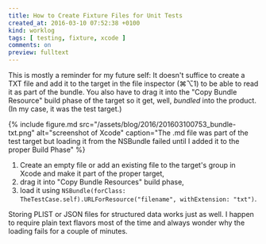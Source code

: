 ```yaml
---
title: How to Create Fixture Files for Unit Tests
created_at: 2016-03-10 07:52:38 +0100
kind: worklog
tags: [ testing, fixture, xcode ]
comments: on
preview: fulltext
---
```


This is mostly a reminder for my future self: It doesn't suffice to create a TXT file and add it to the target in the file inspector (⌘⌥1) to be able to read it as part of the bundle. You also have to drag it into the "Copy Bundle Resource" build phase of the target so it get, well, _bundled_ into the product. (In my case, it was the test target.)

{% include figure.md src="/assets/blog/2016/201603100753_bundle-txt.png" alt="screenshot of Xcode" caption="The .md file was part of the test target but loading it from the NSBundle failed until I added it to the proper Build Phase" %}

1. Create an empty file or add an existing file to the target's group in Xcode and make it part of the proper target,
2. drag it into "Copy Bundle Resources" build phase,
3. load it using `NSBundle(forClass: TheTestCase.self).URLForResource("filename", withExtension: "txt")`.

Storing PLIST or JSON files for structured data works just as well. I happen to require plain text flavors most of the time and always wonder why the loading fails for a couple of minutes.

